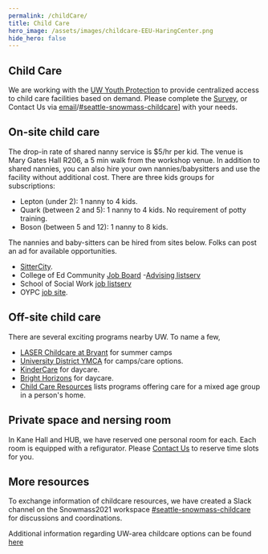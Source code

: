 ```yaml
---
permalink: /childCare/
title: Child Care
hero_image: /assets/images/childcare-EEU-HaringCenter.png
hide_hero: false
---
```


## Child Care

We are working with the [UW Youth Protection](https://www.washington.edu/youth/) to provide centralized access to child care facilities based on demand. Please complete the [Survey](https://forms.gle/erjFnaWbWVpYXJb69), or Contact Us via [email](mailto:snowmass-loc2022@uw.edu)/[#seattle-snowmass-childcare](https://snowmass2021.slack.com/archives/C03CMLBEJ0K)] with your needs.

## On-site child care

The drop-in rate of shared nanny service is $5/hr per kid. The venue is Mary Gates Hall R206, a 5 min walk from the workshop venue. In addition to shared nannies, you can also hire your own nannies/babysitters and use the facility without additional cost. There are three kids groups for subscriptions:
- Lepton (under 2): 1 nanny to 4 kids. 
- Quark (between 2 and 5): 1 nanny to 4 kids. No requirement of potty training.
- Boson (between 5 and 12): 1 nanny to 8 kids.

The nannies and baby-sitters can be hired from sites below. Folks can post an ad for available opportunities.
- [SitterCity](https://www.sittercity.com/uw).
- College of Ed Community [Job Board](https://sites.google.com/uw.edu/coejobs/home)
-[Advising listserv](http://mailman.u.washington.edu/mailman/listinfo/advisers)
- School of Social Work [job listserv](http://mailman13.u.washington.edu/mailman/listinfo/sswjobs)
- OYPC [job site](https://www.washington.edu/youth/youth-at-uw-events/summer-jobs-fair/).

## Off-site child care

There are several exciting programs nearby UW. To name a few,
- [LASER Childcare at Bryant](https://www.laserchildcare.org/sites/laser-at-bryant) for summer camps
- [University District YMCA](https://www.seattleymca.org/locations/university-family-ymca) for camps/care options.
- [KinderCare](https://www.kindercare.com/our-centers/seattle/wa/301786) for daycare.
- [Bright Horizons](https://child-care-preschool.brighthorizons.com/wa/seattle/uvillage) for daycare.
- [Child Care Resources](https://www.childcare.org/family-services/) lists programs offering care for a mixed age group in a person's home.

## Private space and nersing room

In Kane Hall and HUB, we have reserved one personal room for each. Each room is equipped with a refigurator. Please [Contact Us](mailto:snowmass-loc2022@uw.edu) to reserve time slots for you.

## More resources

To exchange information of childcare resources, we have created a Slack channel on the Snowmass2021 workspace [#seattle-snowmass-childcare](https://snowmass2021.slack.com/archives/C03CMLBEJ0K) for discussions and coordinations. 

Additional information regarding UW-area childcare options can be found [here](https://faculty.uwmedicine.org/school-and-child-care/)
